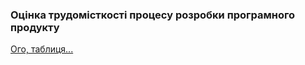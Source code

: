 ### Оцінка трудомісткості процесу розробки програмного продукту

[Ого, таблиця...](https://docs.google.com/spreadsheets/d/1ThO-WH978ClyWUEiqcoBxr5sIz6idCHSzXiDWuRUINI/edit?usp=sharing)
